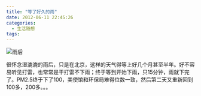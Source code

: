 ```yaml
---
title: "等了好久的雨"
date: 2012-06-11 22:45:26
categories:
  - 生活随想
tags:
---
```


![雨后](../../../images/2012/IMG_1326-2012-06-09-17-32-57-2.jpg "雨后")

很怀念湿漉漉的雨后，只是在北京，这样的天气得等上好几个月甚至半年。好不容易听见打雷，也常常是干打雷不下雨；终于等到开始下雨，只15分钟，雨就下完了。PM2.5终于下了100，美使馆和环保局难得位数一致，然后第二天又重新回到100多，200多。。。